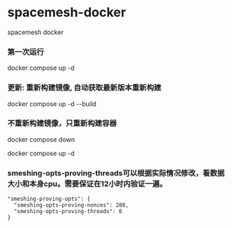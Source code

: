 # spacemesh-docker

spacemesh docker

### 第一次运行

docker compose up -d

### 更新: 重新构建镜像, 自动获取最新版本重新构建

docker compose up -d --build

### 不重新构建镜像，只重新构建容器

docker compose down

docker compose up -d

### smeshing-opts-proving-threads可以根据实际情况修改，看数据大小和本身cpu。需要保证在12小时内验证一遍。
```
"smeshing-proving-opts": {
  "smeshing-opts-proving-nonces": 288,
  "smeshing-opts-proving-threads": 6
}
```

